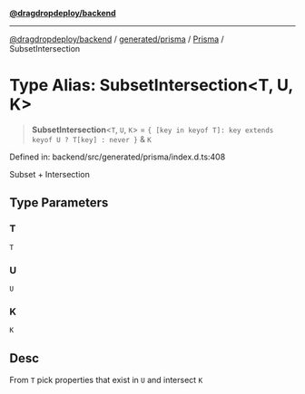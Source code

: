 [**@dragdropdeploy/backend**](../../../../../README.md)

***

[@dragdropdeploy/backend](../../../../../README.md) / [generated/prisma](../../../README.md) / [Prisma](../README.md) / SubsetIntersection

# Type Alias: SubsetIntersection\<T, U, K\>

> **SubsetIntersection**\<`T`, `U`, `K`\> = `{ [key in keyof T]: key extends keyof U ? T[key] : never }` & `K`

Defined in: backend/src/generated/prisma/index.d.ts:408

Subset + Intersection

## Type Parameters

### T

`T`

### U

`U`

### K

`K`

## Desc

From `T` pick properties that exist in `U` and intersect `K`
